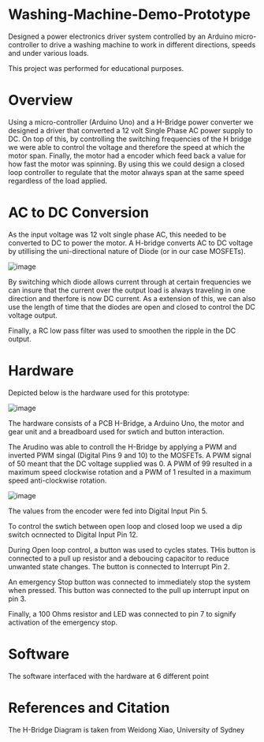 # Washing-Machine-Demo-Prototype

Designed a power electronics driver system controlled by an Arduino micro-controller to drive a washing machine to work in different directions, speeds and under various loads.

This project was performed for educational purposes.

# Overview
Using a micro-controller (Arduino Uno) and a H-Bridge power converter we designed a driver that converted a 12 volt Single Phase AC power supply to DC. On top of this, by controlling the switching frequencies of the H bridge we were able to control the voltage and therefore the speed at which the motor span. Finally, the motor had a encoder which feed back a value for how fast the motor was spinning. By using this we could design a closed loop controller to regulate that the motor always span at the same speed regardless of the load applied.

# AC to DC Conversion

As the input voltage was 12 volt single phase AC, this needed to be converted to DC to power the motor. A H-bridge converts AC to DC voltage by utillising the uni-directional nature of Diode (or in our case MOSFETs). 

![image](https://user-images.githubusercontent.com/58684645/168007908-db8e6ee4-f8d7-467d-ab16-7c0bb3c95dd0.png)

By switching which diode allows current through at certain frequencies we can insure that the current over the output load is always traveling in one direction and therfore is now DC current. As a extension of this, we can also use the length of time that the diodes are open and closed to control the DC voltage output. 

Finally, a RC low pass filter was used to smoothen the ripple in the DC output.

# Hardware

Depicted below is the hardware used for this prototype:

![image](https://user-images.githubusercontent.com/58684645/168006645-29df2934-606f-4524-9891-7fcc55377fe1.png)

The hardware consists of a PCB H-Bridge, a Arduino Uno, the motor and gear unit and a breadboard used for swtich and button interaction.

The Arudino was able to controll the H-Bridge by applying a PWM and inverted PWM singal (Digital Pins 9 and 10) to the MOSFETs. A PWM signal of 50 meant that the DC voltage supplied was 0. A PWM of 99 resulted in a maximum speed clockwise rotation and a PWM of 1 resulted in a maximum speed anti-clockwise rotation.

![image](https://user-images.githubusercontent.com/58684645/168011776-371edb73-52f9-4a9b-a89c-068b8ea3b79c.png)


The values from the encoder were fed into Digital Input Pin 5.

To control the swtich between open loop and closed loop we used a dip switch ocnnected to Digital Input Pin 12.

During Open loop control, a button was used to cycles states. THis button is connected to a pull up resistor and a deboucing capacitor to reduce unwanted state changes. The button is connected to Interrupt Pin 2.

An emergency Stop button was connected to immediately stop the system when pressed. This button was connected to the pull up interrupt input on pin 3.

Finally, a 100 Ohms resistor and LED was connected to pin 7 to signify activation of the emergency stop.

# Software

The software interfaced with the hardware at 6 different point 

# References and Citation

The H-Bridge Diagram is taken from Weidong Xiao, University of Sydney

